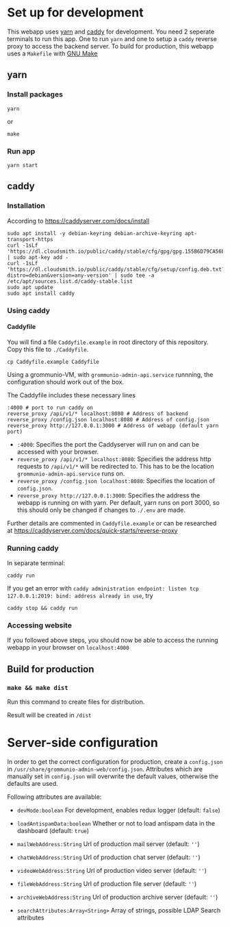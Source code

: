 # Set up for development
 
This webapp uses [yarn](https://yarnpkg.com/) and [caddy](https://caddyserver.com/) for development.
You need 2 seperate terminals to run this app. One to run `yarn` and one to setup a `caddy` reverse proxy to access the backend server.
To build for production, this webapp uses a `Makefile` with [GNU Make](https://www.gnu.org/software/make/)

## yarn

### Install packages
```
yarn
```
or
```
make
```

### Run app
```
yarn start
```

## caddy

### Installation
According to https://caddyserver.com/docs/install
```
sudo apt install -y debian-keyring debian-archive-keyring apt-transport-https
curl -1sLf 'https://dl.cloudsmith.io/public/caddy/stable/cfg/gpg/gpg.155B6D79CA56EA34.key' | sudo apt-key add -
curl -1sLf 'https://dl.cloudsmith.io/public/caddy/stable/cfg/setup/config.deb.txt?distro=debian&version=any-version' | sudo tee -a /etc/apt/sources.list.d/caddy-stable.list
sudo apt update
sudo apt install caddy
```
### Using caddy

#### Caddyfile

You will find a file `Caddyfile.example` in root directory of this repository.
Copy this file to `./Caddyfile`.

```
cp Caddyfile.example Caddyfile
```

Using a grommunio-VM, with `grommunio-admin-api.service` runnning, the configuration should work out of the box.

The Caddyfile includes these necessary lines
```
:4000 # port to run caddy on
reverse_proxy /api/v1/* localhost:8080 # Address of backend
reverse_proxy /config.json localhost:8080 # Address of config.json
reverse_proxy http://127.0.0.1:3000 # Address of webapp (default yarn port)
```
* `:4000`: Specifies the port the Caddyserver will run on and can be accessed with your browser.
* `reverse_proxy /api/v1/* localhost:8080`: Specifies the address http requests to `/api/v1/*` will be redirected to. This has to be the location `grommunio-admin-api.service` runs on.
* `reverse_proxy /config.json localhost:8080`: Specifies the location of `config.json`.
* `reverse_proxy http://127.0.0.1:3000`: Specifies the address the webapp is running on with yarn. Per default, yarn runs on port 3000, so this should only be changed if changes to `./.env` are made.

Further details are commented in `Caddyfile.example` or can be researched at https://caddyserver.com/docs/quick-starts/reverse-proxy

### Running caddy
In separate terminal:

```
caddy run
```

If you get an error with `caddy administration endpoint: listen tcp 127.0.0.1:2019: bind: address already in use`, try
```
caddy stop && caddy run
```

### Accessing website

If you followed above steps, you should now be able to access the running webapp in your browser on `localhost:4000`

## Build for production

### `make && make dist`

Run this command to create files for distribution.

Result will be created in `/dist`



# Server-side configuration

In order to get the correct configuration for production, create a `config.json` in
`/usr/share/grommunio-admin-web/config.json`.
Attributes which are manually set in `config.json` will overwrite the default values,
otherwise the defaults are used.

Following attributes are available:

* `devMode:boolean` For development, enables redux logger (default: `false`)

* `loadAntispamData:boolean` Whether or not to load antispam data in the dashboard (default: `true`)

* `mailWebAddress:String` Url of production mail server (default: `''`)

* `chatWebAddress:String` Url of production chat server (default: `''`)

* `videoWebAddress:String` Url of production video server (default: `''`)

* `fileWebAddress:String` Url of production file server (default: `''`)

* `archiveWebAddress:String` Url of production archive server (default: `''`)

* `searchAttributes:Array<String>` Array of strings, possible LDAP Search attributes
